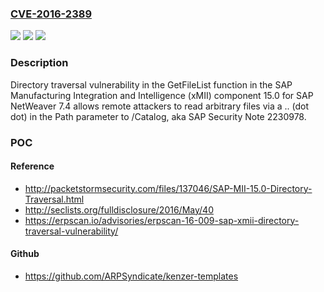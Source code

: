 ### [CVE-2016-2389](https://cve.mitre.org/cgi-bin/cvename.cgi?name=CVE-2016-2389)
![](https://img.shields.io/static/v1?label=Product&message=n%2Fa&color=blue)
![](https://img.shields.io/static/v1?label=Version&message=n%2Fa&color=blue)
![](https://img.shields.io/static/v1?label=Vulnerability&message=n%2Fa&color=brighgreen)

### Description

Directory traversal vulnerability in the GetFileList function in the SAP Manufacturing Integration and Intelligence (xMII) component 15.0 for SAP NetWeaver 7.4 allows remote attackers to read arbitrary files via a .. (dot dot) in the Path parameter to /Catalog, aka SAP Security Note 2230978.

### POC

#### Reference
- http://packetstormsecurity.com/files/137046/SAP-MII-15.0-Directory-Traversal.html
- http://seclists.org/fulldisclosure/2016/May/40
- https://erpscan.io/advisories/erpscan-16-009-sap-xmii-directory-traversal-vulnerability/

#### Github
- https://github.com/ARPSyndicate/kenzer-templates

